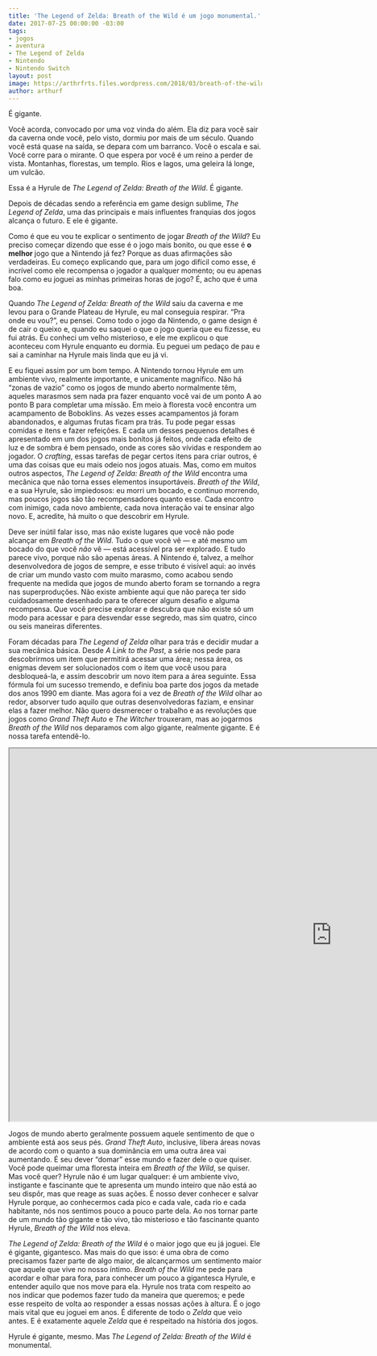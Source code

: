 ```yaml
---
title: 'The Legend of Zelda: Breath of the Wild é um jogo monumental.'
date: 2017-07-25 00:00:00 -03:00
tags:
- jogos
- aventura
- The Legend of Zelda
- Nintendo
- Nintendo Switch
layout: post
image: https://arthrfrts.files.wordpress.com/2018/03/breath-of-the-wild.jpg
author: arthurf
---
```


É gigante.

Você acorda, convocado por uma voz vinda do além. Ela diz para você sair da caverna onde você, pelo visto, dormiu por mais de um século. Quando você está quase na saída, se depara com um barranco. Você o escala e sai. Você corre para o mirante. O que espera por você é um reino a perder de vista. Montanhas, florestas, um templo. Rios e lagos, uma geleira lá longe, um vulcão.

Essa é a Hyrule de _The Legend of Zelda: Breath of the Wild_. É gigante.

Depois de décadas sendo a referência em game design sublime, _The Legend of Zelda_, uma das principais e mais influentes franquias dos jogos alcança o futuro. E ele é gigante.

Como é que eu vou te explicar o sentimento de jogar _Breath of the Wild_? Eu preciso começar dizendo que esse é o jogo mais bonito, ou que esse é **o melhor** jogo que a Nintendo já fez? Porque as duas afirmações são verdadeiras. Eu começo explicando que, para um jogo difícil como esse, é incrível como ele recompensa o jogador a qualquer momento; ou eu apenas falo como eu joguei as minhas primeiras horas de jogo? É, acho que é uma boa.

Quando _The Legend of Zelda: Breath of the Wild_ saiu da caverna e me levou para o Grande Plateau de Hyrule, eu mal conseguia respirar. “Pra onde eu vou?”, eu pensei. Como todo o jogo da Nintendo, o game design é de cair o queixo e, quando eu saquei o que o jogo queria que eu fizesse, eu fui atrás. Eu conheci um velho misterioso, e ele me explicou o que aconteceu com Hyrule enquanto eu dormia. Eu peguei um pedaço de pau e sai a caminhar na Hyrule mais linda que eu já vi.

E eu fiquei assim por um bom tempo. A Nintendo tornou Hyrule em um ambiente vivo, realmente importante, e unicamente magnífico. Não há “zonas de vazio” como os jogos de mundo aberto normalmente têm, aqueles marasmos sem nada pra fazer enquanto você vai de um ponto A ao ponto B para completar uma missão. Em meio à floresta você encontra um acampamento de Boboklins. As vezes esses acampamentos já foram abandonados, e algumas frutas ficam pra trás. Tu pode pegar essas comidas e itens e fazer refeições. E cada um desses pequenos detalhes é apresentado em um dos jogos mais bonitos já feitos, onde cada efeito de luz e de sombra é bem pensado, onde as cores são vívidas e respondem ao jogador. O _crafting_, essas tarefas de pegar certos itens para criar outros, é uma das coisas que eu mais odeio nos jogos atuais. Mas, como em muitos outros aspectos, _The Legend of Zelda: Breath of the Wild_ encontra uma mecânica que não torna esses elementos insuportáveis. _Breath of the Wild_, e a sua Hyrule, são impiedosos: eu morri um bocado, e continuo morrendo, mas poucos jogos são tão recompensadores quanto esse. Cada encontro com inimigo, cada novo ambiente, cada nova interação vai te ensinar algo novo. E, acredite, há muito o que descobrir em Hyrule.

Deve ser inútil falar isso, mas não existe lugares que você não pode alcançar em _Breath of the Wild_. Tudo o que você vê — e até mesmo um bocado do que você _não_ vê — está acessível pra ser explorado. E tudo parece vivo, porque não são apenas áreas. A Nintendo é, talvez, a melhor desenvolvedora de jogos de sempre, e esse tributo é visível aqui: ao invés de criar um mundo vasto com muito marasmo, como acabou sendo frequente na medida que jogos de mundo aberto foram se tornando a regra nas superproduções. Não existe ambiente aqui que não pareça ter sido cuidadosamente desenhado para te oferecer algum desafio e alguma recompensa. Que você precise explorar e descubra que não existe só um modo para acessar e para desvendar esse segredo, mas sim quatro, cinco ou seis maneiras diferentes.

Foram décadas para _The Legend of Zelda_ olhar para trás e decidir mudar a sua mecânica básica. Desde _A Link to the Past_, a série nos pede para descobrirmos um item que permitirá acessar uma área; nessa área, os enigmas devem ser solucionados com o item que você usou para desbloqueá-la, e assim descobrir um novo item para a área seguinte. Essa fórmula foi um sucesso tremendo, e definiu boa parte dos jogos da metade dos anos 1990 em diante. Mas agora foi a vez de _Breath of the Wild_ olhar ao redor, absorver tudo aquilo que outras desenvolvedoras faziam, e ensinar elas a fazer melhor. Não quero desmerecer o trabalho e as revoluções que jogos como _Grand Theft Auto_ e _The Witcher_ trouxeram, mas ao jogarmos _Breath of the Wild_ nos deparamos com algo gigante, realmente gigante. E é nossa tarefa entendê-lo.

<iframe width="1280" height="739" src="https://www.youtube-nocookie.com/embed/zw47_q9wbBE"  allow="autoplay; encrypted-media" allowfullscreen></iframe>

Jogos de mundo aberto geralmente possuem aquele sentimento de que o ambiente está aos seus pés. _Grand Theft Auto_, inclusive, libera áreas novas de acordo com o quanto a sua dominância em uma outra área vai aumentando. É seu dever “domar” esse mundo e fazer dele o que quiser. Você pode queimar uma floresta inteira em _Breath of the Wild_, se quiser. Mas você quer? Hyrule não é um lugar qualquer: é um ambiente vivo, instigante e fascinante que te apresenta um mundo inteiro que não está ao seu dispôr, mas que reage as suas ações. É nosso dever conhecer e salvar Hyrule porque, ao conhecermos cada pico e cada vale, cada rio e cada habitante, nós nos sentimos pouco a pouco parte dela. Ao nos tornar parte de um mundo tão gigante e tão vivo, tão misterioso e tão fascinante quanto Hyrule, _Breath of the Wild_ nos eleva.

_The Legend of Zelda: Breath of the Wild_ é o maior jogo que eu já joguei. Ele é gigante, gigantesco. Mas mais do que isso: é uma obra de como precisamos fazer parte de algo maior, de alcançarmos um sentimento maior que aquele que vive no nosso íntimo. _Breath of the Wild_ me pede para acordar e olhar para fora, para conhecer um pouco a gigantesca Hyrule, e entender aquilo que nos move para ela. Hyrule nos trata com respeito ao nos indicar que podemos fazer tudo da maneira que queremos; e pede esse respeito de volta ao responder a essas nossas ações à altura. É o jogo mais vital que eu joguei em anos. É diferente de todo o _Zelda_ que veio antes. E é exatamente aquele _Zelda_ que é respeitado na história dos jogos.

Hyrule é gigante, mesmo. Mas _The Legend of Zelda: Breath of the Wild_ é monumental.
